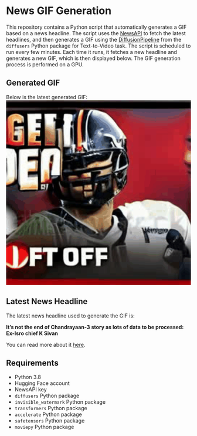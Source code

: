 # News GIF Generation
This repository contains a Python script that automatically generates a GIF based on a news headline. The script uses the [NewsAPI](https://newsapi.org/) to fetch the latest headlines, and then generates a GIF using the [DiffusionPipeline](https://github.com/huggingface/diffusers) from the `diffusers` Python package for Text-to-Video task.
The script is scheduled to run every few minutes. Each time it runs, it fetches a new headline and generates a new GIF, which is then displayed below. The GIF generation process is performed on a GPU.

## Generated GIF
Below is the latest generated GIF:
![Generated GIF](output.gif?raw=true&v=1695634468)

## Latest News Headline
The latest news headline used to generate the GIF is:

**It’s not the end of Chandrayaan-3 story as lots of data to be processed: Ex-Isro chief K Sivan**

You can read more about it [here](https://timesofindia.indiatimes.com/india/its-not-the-end-of-chandrayaan-3-story-as-lots-of-data-to-be-processed-ex-isro-chief-k-sivan/articleshow/103897723.cms).

## Requirements
- Python 3.8
- Hugging Face account
- NewsAPI key
- `diffusers` Python package
- `invisible_watermark` Python package
- `transformers` Python package
- `accelerate` Python package
- `safetensors` Python package
- `moviepy` Python package
